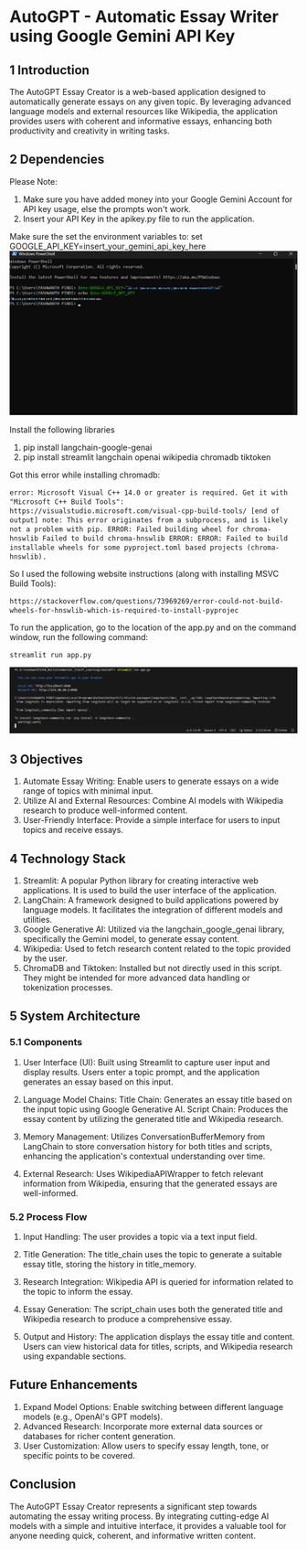 # AutoGPT - Automatic Essay Writer using Google Gemini API Key

## 1 Introduction
The AutoGPT Essay Creator is a web-based application designed to automatically generate essays on any given topic. By leveraging advanced language models and external resources like Wikipedia, the application provides users with coherent and informative essays, enhancing both productivity and creativity in writing tasks.

## 2 Dependencies
Please Note: 
1. Make sure you have added money into your Google Gemini Account for API key usage, else the prompts won't work.
2. Insert your API Key in the apikey.py file to run the application.

Make sure the set the environment variables to:
set GOOGLE_API_KEY=insert_your_gemini_api_key_here
![Setting the Environment Variable in your PC](https://github.com/pyashwanth32/AutoGPT/blob/main/Additional_Pictures/Environment_Variable_Setting_terminal.png)

Install the following libraries
1. pip install langchain-google-genai
2. pip install streamlit langchain openai wikipedia chromadb tiktoken

Got this error while installing chromadb:
```
error: Microsoft Visual C++ 14.0 or greater is required. Get it with "Microsoft C++ Build Tools": 
https://visualstudio.microsoft.com/visual-cpp-build-tools/ [end of output] note: This error originates from a subprocess, and is likely not a problem with pip. ERROR: Failed building wheel for chroma-hnswlib Failed to build chroma-hnswlib ERROR: ERROR: Failed to build installable wheels for some pyproject.toml based projects (chroma-hnswlib).
```
So I used the following website instructions (along with installing MSVC Build Tools):
```
https://stackoverflow.com/questions/73969269/error-could-not-build-wheels-for-hnswlib-which-is-required-to-install-pyprojec
```

To run the application, go to the location of the app.py and on the command window, run the following command:
```
streamlit run app.py
```
![Setting the Environment Variable in your PC](https://github.com/pyashwanth32/AutoGPT/blob/main/Additional_Pictures/Starting_Streamlit_App.png)

## 3 Objectives
1. Automate Essay Writing: Enable users to generate essays on a wide range of topics with minimal input.
2. Utilize AI and External Resources: Combine AI models with Wikipedia research to produce well-informed content.
3. User-Friendly Interface: Provide a simple interface for users to input topics and receive essays.

## 4 Technology Stack
1. Streamlit: A popular Python library for creating interactive web applications. It is used to build the user interface of the application.
2. LangChain: A framework designed to build applications powered by language models. It facilitates the integration of different models and utilities.
3. Google Generative AI: Utilized via the langchain_google_genai library, specifically the Gemini model, to generate essay content.
4. Wikipedia: Used to fetch research content related to the topic provided by the user.
5. ChromaDB and Tiktoken: Installed but not directly used in this script. They might be intended for more advanced data handling or tokenization processes.

## 5 System Architecture
### 5.1 Components
1. User Interface (UI): 
    Built using Streamlit to capture user input and display results.
    Users enter a topic prompt, and the application generates an essay based on this input.

2. Language Model Chains:
    Title Chain: Generates an essay title based on the input topic using Google Generative AI.
    Script Chain: Produces the essay content by utilizing the generated title and Wikipedia research.

3. Memory Management:
    Utilizes ConversationBufferMemory from LangChain to store conversation history for both titles and scripts, enhancing the application's contextual understanding over time.

4. External Research:
    Uses WikipediaAPIWrapper to fetch relevant information from Wikipedia, ensuring that the generated essays are well-informed.

### 5.2 Process Flow
1. Input Handling:
    The user provides a topic via a text input field.

2. Title Generation:
    The title_chain uses the topic to generate a suitable essay title, storing the history in title_memory.

3. Research Integration:
    Wikipedia API is queried for information related to the topic to inform the essay.

4. Essay Generation:
    The script_chain uses both the generated title and Wikipedia research to produce a comprehensive essay.

5. Output and History:
    The application displays the essay title and content.
    Users can view historical data for titles, scripts, and Wikipedia research using expandable sections.

## Future Enhancements
1. Expand Model Options: Enable switching between different language models (e.g., OpenAI's GPT models).
2. Advanced Research: Incorporate more external data sources or databases for richer content generation.
3. User Customization: Allow users to specify essay length, tone, or specific points to be covered.

## Conclusion
The AutoGPT Essay Creator represents a significant step towards automating the essay writing process. By integrating cutting-edge AI models with a simple and intuitive interface, it provides a valuable tool for anyone needing quick, coherent, and informative written content.
